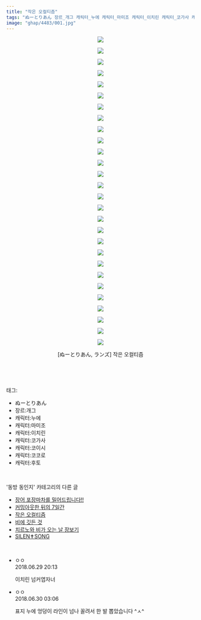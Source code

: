 ```yaml
---
title: "작은 오컬티즘"
tags: "ぬーとりあん 장르_개그 캐릭터_누에 캐릭터_마미조 캐릭터_이치린 캐릭터_코가사 캐릭터_코이시 캐릭터_코코로 캐릭터_후토 ランズ 동방_동인지"
image: "ghap/4483/001.jpg"
---
```

<div class="article">
<p style="text-align: center; clear: none; float: none;"><img src="{{ site.nasurl }}/ghap/4483/001.jpg"/></p>
<p style="text-align: center; clear: none; float: none;"><img src="{{ site.nasurl }}/ghap/4483/002.jpg"/></p>
<p style="text-align: center; clear: none; float: none;"><img src="{{ site.nasurl }}/ghap/4483/003.jpg"/></p>
<p style="text-align: center; clear: none; float: none;"><img src="{{ site.nasurl }}/ghap/4483/004.jpg"/></p>
<p style="text-align: center; clear: none; float: none;"><img src="{{ site.nasurl }}/ghap/4483/005.jpg"/></p>
<p style="text-align: center; clear: none; float: none;"><img src="{{ site.nasurl }}/ghap/4483/006.jpg"/></p>
<p style="text-align: center; clear: none; float: none;"><img src="{{ site.nasurl }}/ghap/4483/007.jpg"/></p>
<p style="text-align: center; clear: none; float: none;"><img src="{{ site.nasurl }}/ghap/4483/008.jpg"/></p>
<p style="text-align: center; clear: none; float: none;"><img src="{{ site.nasurl }}/ghap/4483/009.jpg"/></p>
<p style="text-align: center; clear: none; float: none;"><img src="{{ site.nasurl }}/ghap/4483/010.jpg"/></p>
<p style="text-align: center; clear: none; float: none;"><img src="{{ site.nasurl }}/ghap/4483/011.jpg"/></p>
<p style="text-align: center; clear: none; float: none;"><img src="{{ site.nasurl }}/ghap/4483/012.jpg"/></p>
<p style="text-align: center; clear: none; float: none;"><img src="{{ site.nasurl }}/ghap/4483/013.jpg"/></p>
<p style="text-align: center; clear: none; float: none;"><img src="{{ site.nasurl }}/ghap/4483/014.jpg"/></p>
<p style="text-align: center; clear: none; float: none;"><img src="{{ site.nasurl }}/ghap/4483/015.jpg"/></p>
<p style="text-align: center; clear: none; float: none;"><img src="{{ site.nasurl }}/ghap/4483/016.jpg"/></p>
<p style="text-align: center; clear: none; float: none;"><img src="{{ site.nasurl }}/ghap/4483/017.jpg"/></p>
<p style="text-align: center; clear: none; float: none;"><img src="{{ site.nasurl }}/ghap/4483/018.jpg"/></p>
<p style="text-align: center; clear: none; float: none;"><img src="{{ site.nasurl }}/ghap/4483/019.jpg"/></p>
<p style="text-align: center; clear: none; float: none;"><img src="{{ site.nasurl }}/ghap/4483/020.jpg"/></p>
<p style="text-align: center; clear: none; float: none;"><img src="{{ site.nasurl }}/ghap/4483/021.jpg"/></p>
<p style="text-align: center; clear: none; float: none;"><img src="{{ site.nasurl }}/ghap/4483/022.jpg"/></p>
<p style="text-align: center; clear: none; float: none;"><img src="{{ site.nasurl }}/ghap/4483/023.jpg"/></p>
<p style="text-align: center; clear: none; float: none;"><img src="{{ site.nasurl }}/ghap/4483/024.jpg"/></p>
<p style="text-align: center; clear: none; float: none;"><img src="{{ site.nasurl }}/ghap/4483/025.jpg"/></p>
<p style="text-align: center; clear: none; float: none;"><img src="{{ site.nasurl }}/ghap/4483/026.jpg"/></p>
<p style="text-align: center; clear: none; float: none;"><img src="{{ site.nasurl }}/ghap/4483/027.jpg"/></p>
<p style="text-align: center; clear: none; float: none;"><img src="{{ site.nasurl }}/ghap/4483/028.jpg"/></p>
<p style="text-align: center; clear: none; float: none;">[ぬーとりあん, ランズ] 작은 오컬티즘</p>
<p><br/></p>
</div><br/>
<div class="tagTrail">
<p>태그: </p>
<ul>
<li>ぬーとりあん</li>
<li>장르:개그</li>
<li>캐릭터:누에</li>
<li>캐릭터:마미조</li>
<li>캐릭터:이치린</li>
<li>캐릭터:코가사</li>
<li>캐릭터:코이시</li>
<li>캐릭터:코코로</li>
<li>캐릭터:후토</li>
</ul>
</div><br/>
<div class="another">
<p>'동방 동인지' 카테고리의 다른 글</p>
<ul>
<li><a href="/2018-06-29-ghap_4485">장어 포장마차를 밀어드립니다!!</a></li>
<li><a href="/2018-06-27-ghap_4484">커밍아웃한 뒤의 7일간</a></li>
<li><a href="/2018-06-27-ghap_4483">작은 오컬티즘</a></li>
<li><a href="/2018-06-27-ghap_4482">비에 깃든 것</a></li>
<li><a href="/2018-06-27-ghap_4481">치르노와 비가 오는 날 장보기</a></li>
<li><a href="/2018-06-23-ghap_4480">SILEN✝SONG</a></li>
</ul>
</div><br/>
<div class="cb_module cb_fluid">
<div class="cb_wrt cb_profile">
<div class="comment">
<ul>
<li class="cb_thumb_off" id="comment15278624">
<div class="cb_comment_area">
<div class="cb_info_area">
<div class="cb_section">
<span class="cb_nick_name">ㅇㅇ</span>
</div>
<div class="cb_section">
<span class="cb_date">2018.06.29 20:13 </span>
</div>
</div>
<div class="cb_dsc_comment">
<p class="cb_dsc">
											이치린 넘커엽자너
										</p>
</div>
</div></li>
<li class="cb_thumb_off" id="comment15278767">
<div class="cb_comment_area">
<div class="cb_info_area">
<div class="cb_section">
<span class="cb_nick_name">ㅇㅇ</span>
</div>
<div class="cb_section">
<span class="cb_date">2018.06.30 03:06 </span>
</div>
</div>
<div class="cb_dsc_comment">
<p class="cb_dsc">
											표지 누에 엉덩이 라인이 넘나 꼴려서 한 발 뽑았습니다 ^ㅅ^
										</p>
</div>
</div></li>
</ul>
</div>
</div><!-- commentList close -->
</div><br/>

